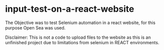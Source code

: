 # input-test-on-a-react-website

The Objective was to test Selenium automation in a react website, for this purpose Open Sea was used.

Disclaimer: This is not a code to upload files to the website as this is an unfinished project due to limitations from selenium in REACT environments.
